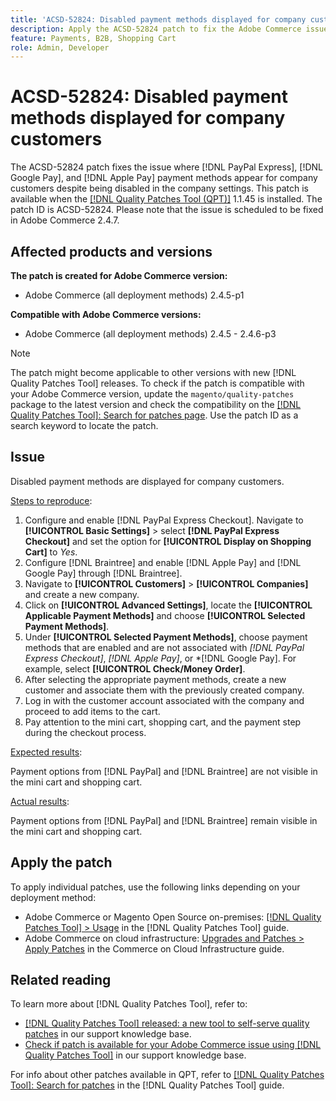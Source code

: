 ```yaml
---
title: 'ACSD-52824: Disabled payment methods displayed for company customers'
description: Apply the ACSD-52824 patch to fix the Adobe Commerce issue where [!DNL PayPal Express], [!DNL Google Pay], and [!DNL Apple Pay] payment methods appear for company customers despite being disabled in the company settings.
feature: Payments, B2B, Shopping Cart
role: Admin, Developer
---
```

# ACSD-52824: Disabled payment methods displayed for company customers

The ACSD-52824 patch fixes the issue where [!DNL PayPal Express], [!DNL Google Pay], and [!DNL Apple Pay] payment methods appear for company customers despite being disabled in the company settings. This patch is available when the [[!DNL Quality Patches Tool (QPT)]](/help/announcements/adobe-commerce-announcements/magento-quality-patches-released-new-tool-to-self-serve-quality-patches.md) 1.1.45 is installed. The patch ID is ACSD-52824. Please note that the issue is scheduled to be fixed in Adobe Commerce 2.4.7.

## Affected products and versions

**The patch is created for Adobe Commerce version:**

* Adobe Commerce (all deployment methods) 2.4.5-p1

**Compatible with Adobe Commerce versions:**

* Adobe Commerce (all deployment methods) 2.4.5 - 2.4.6-p3

>[!NOTE]
>
>The patch might become applicable to other versions with new [!DNL Quality Patches Tool] releases. To check if the patch is compatible with your Adobe Commerce version, update the `magento/quality-patches` package to the latest version and check the compatibility on the [[!DNL Quality Patches Tool]: Search for patches page](https://experienceleague.adobe.com/tools/commerce-quality-patches/index.html). Use the patch ID as a search keyword to locate the patch.

## Issue

Disabled payment methods are displayed for company customers.

<u>Steps to reproduce</u>:

1. Configure and enable [!DNL PayPal Express Checkout]. Navigate to **[!UICONTROL Basic Settings]** > select **[!DNL PayPal Express Checkout]** and set the option for **[!UICONTROL Display on Shopping Cart]** to *Yes*.
1. Configure [!DNL Braintree] and enable [!DNL Apple Pay] and [!DNL Google Pay] through [!DNL Braintree].
1. Navigate to **[!UICONTROL Customers]** > **[!UICONTROL Companies]** and create a new company.
1. Click on **[!UICONTROL Advanced Settings]**, locate the **[!UICONTROL Applicable Payment Methods]** and choose **[!UICONTROL Selected Payment Methods]**.
1. Under **[!UICONTROL Selected Payment Methods]**, choose payment methods that are enabled and are not associated with *[!DNL PayPal Express Checkout]*, *[!DNL Apple Pay]*, or *[!DNL Google Pay]. For example, select **[!UICONTROL Check/Money Order]**.
1. After selecting the appropriate payment methods, create a new customer and associate them with the previously created company.
1. Log in with the customer account associated with the company and proceed to add items to the cart.
1. Pay attention to the mini cart, shopping cart, and the payment step during the checkout process.

<u>Expected results</u>:

Payment options from [!DNL PayPal] and [!DNL Braintree] are not visible in the mini cart and shopping cart.

<u>Actual results</u>:

Payment options from [!DNL PayPal] and [!DNL Braintree] remain visible in the mini cart and shopping cart.

## Apply the patch

To apply individual patches, use the following links depending on your deployment method:

* Adobe Commerce or Magento Open Source on-premises: [[!DNL Quality Patches Tool] > Usage](https://experienceleague.adobe.com/docs/commerce-operations/tools/quality-patches-tool/usage.html) in the [!DNL Quality Patches Tool] guide.
* Adobe Commerce on cloud infrastructure: [Upgrades and Patches > Apply Patches](https://experienceleague.adobe.com/docs/commerce-cloud-service/user-guide/develop/upgrade/apply-patches.html) in the Commerce on Cloud Infrastructure guide.

## Related reading

To learn more about [!DNL Quality Patches Tool], refer to:

* [[!DNL Quality Patches Tool] released: a new tool to self-serve quality patches](/help/announcements/adobe-commerce-announcements/magento-quality-patches-released-new-tool-to-self-serve-quality-patches.md) in our support knowledge base.
* [Check if patch is available for your Adobe Commerce issue using [!DNL Quality Patches Tool]](/help/support-tools/patches-available-in-qpt-tool/check-patch-for-magento-issue-with-magento-quality-patches.md) in our support knowledge base.

For info about other patches available in QPT, refer to [[!DNL Quality Patches Tool]: Search for patches](https://experienceleague.adobe.com/tools/commerce-quality-patches/index.html) in the [!DNL Quality Patches Tool] guide.
